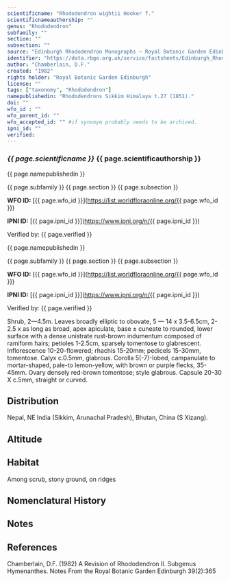 ```yaml
---
scientificname: "Rhododendron wightii Hooker f."
scientificnameauthorship: ""
genus: "Rhododendron"
subfamily: ""
section: ""
subsection: ""
source: "Edinburgh Rhododendron Monographs – Royal Botanic Garden Edinburgh"
identifier: "https://data.rbge.org.uk/service/factsheets/Edinburgh_Rhododendron_Monographs.xhtml"
author: "Chamberlain, D.F."
created: "1982"
rights holder: "Royal Botanic Garden Edinburgh"
license: ""
tags: ["taxonomy", "Rhododendron"]
namepublishedin: "Rhododendrons Sikkim Himalaya t.27 (1851)."
doi: ""
wfo_id : ""
wfo_parent_id: ""
wfo_accepted_id: "" #if synonym probably needs to be archived.                      
ipni_id: ""
verified:
---
```

### _{{ page.scientificname }}_ {{ page.scientificauthorship }}
 {{ page.namepublishedin }}

{{ page.subfamily }} {{ page.section }} {{ page.subsection }}

**WFO ID:** [{{ page.wfo_id }}](https://list.worldfloraonline.org/{{ page.wfo_id }})

**IPNI ID:** [{{ page.ipni_id }}](https://www.ipni.org/n/{{ page.ipni_id }})

Verified by: {{ page.verified }}

 {{ page.namepublishedin }}

{{ page.subfamily }} {{ page.section }} {{ page.subsection }}

**WFO ID:** [{{ page.wfo_id }}](https://list.worldfloraonline.org/{{ page.wfo_id }})

**IPNI ID:** [{{ page.ipni_id }}](https://www.ipni.org/n/{{ page.ipni_id }})

Verified by: {{ page.verified }}



Shrub, 2—4.5m. Leaves broadly elliptic to obovate, 5 — 14 x 3.5-6.5cm, 2-2.5 x as long as broad, apex apiculate, base ± cuneate to rounded, lower surface with a dense unistrate rust-brown indumentum composed of ramiform hairs; petioles 1-2.5cm, sparsely tomentose to glabrescent. Inflorescence 10-20-flowered; rhachis 15-20mm; pedicels 15-30mm, tomentose. Calyx c.0.5mm, glabrous. Corolla 5(-7)-lobed, campanulate to mortar-shaped, pale-to lemon-yellow, with brown or purple flecks, 35-45mm. Ovary densely red-brown tomentose; style glabrous. Capsule 20-30 X c.5mm, straight or curved.

## Distribution
Nepal, NE India (Sikkim, Arunachal Pradesh), Bhutan, China (S Xizang).

## Altitude


## Habitat
Among scrub, stony ground, on ridges

## Nomenclatural History

                       
## Notes


## References

Chamberlain, D.F. (1982) A Revision of Rhododendron II. Subgenus Hymenanthes. Notes From the Royal Botanic Garden Edinburgh 39(2):365
